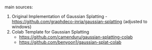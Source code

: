 main sources:
1. Original Implementation of Gaussian Splatting - https://github.com/graphdeco-inria/gaussian-splatting
   (adjusted to windows)
2. Colab Template for Gaussian Splatting
      - https://github.com/camenduru/gaussian-splatting-colab
      - https://github.com/benyoon1/gaussian-splat-colab

